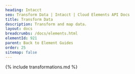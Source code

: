 ```yaml
---
heading: Intacct
seo: Transform Data | Intacct | Cloud Elements API Docs
title: Transform Data
description: Transform and map data.
layout: docs
breadcrumbs: /docs/elements.html
elementId: 921
parent: Back to Element Guides
order: 25
sitemap: false
---
```


{% include transformations.md %}
